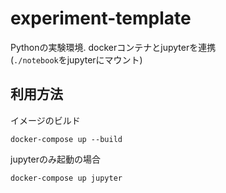 # experiment-template

Pythonの実験環境.
dockerコンテナとjupyterを連携  
(`./notebook`をjupyterにマウント)

## 利用方法
イメージのビルド
```
docker-compose up --build
```

jupyterのみ起動の場合
```
docker-compose up jupyter
```
